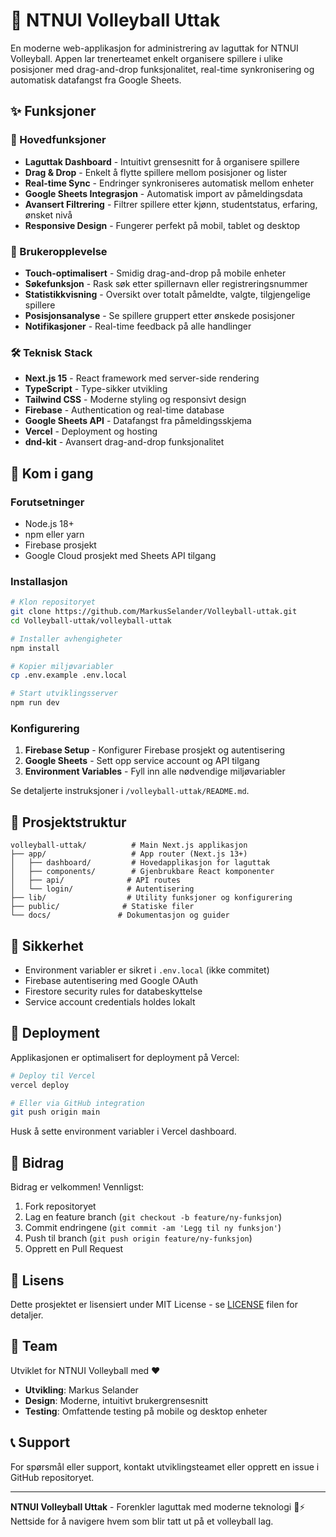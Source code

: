 # 🏐 NTNUI Volleyball Uttak

En moderne web-applikasjon for administrering av laguttak for NTNUI Volleyball. Appen lar trenerteamet enkelt organisere spillere i ulike posisjoner med drag-and-drop funksjonalitet, real-time synkronisering og automatisk datafangst fra Google Sheets.

## ✨ Funksjoner

### 🎯 Hovedfunksjoner

- **Laguttak Dashboard** - Intuitivt grensesnitt for å organisere spillere
- **Drag & Drop** - Enkelt å flytte spillere mellom posisjoner og lister
- **Real-time Sync** - Endringer synkroniseres automatisk mellom enheter
- **Google Sheets Integrasjon** - Automatisk import av påmeldingsdata
- **Avansert Filtrering** - Filtrer spillere etter kjønn, studentstatus, erfaring, ønsket nivå
- **Responsive Design** - Fungerer perfekt på mobil, tablet og desktop

### 📱 Brukeropplevelse

- **Touch-optimalisert** - Smidig drag-and-drop på mobile enheter
- **Søkefunksjon** - Rask søk etter spillernavn eller registreringsnummer
- **Statistikkvisning** - Oversikt over totalt påmeldte, valgte, tilgjengelige spillere
- **Posisjonsanalyse** - Se spillere gruppert etter ønskede posisjoner
- **Notifikasjoner** - Real-time feedback på alle handlinger

### 🛠️ Teknisk Stack

- **Next.js 15** - React framework med server-side rendering
- **TypeScript** - Type-sikker utvikling
- **Tailwind CSS** - Moderne styling og responsivt design
- **Firebase** - Authentication og real-time database
- **Google Sheets API** - Datafangst fra påmeldingsskjema
- **Vercel** - Deployment og hosting
- **dnd-kit** - Avansert drag-and-drop funksjonalitet

## 🚀 Kom i gang

### Forutsetninger

- Node.js 18+
- npm eller yarn
- Firebase prosjekt
- Google Cloud prosjekt med Sheets API tilgang

### Installasjon

```bash
# Klon repositoryet
git clone https://github.com/MarkusSelander/Volleyball-uttak.git
cd Volleyball-uttak/volleyball-uttak

# Installer avhengigheter
npm install

# Kopier miljøvariabler
cp .env.example .env.local

# Start utviklingsserver
npm run dev
```

### Konfigurering

1. **Firebase Setup** - Konfigurer Firebase prosjekt og autentisering
2. **Google Sheets** - Sett opp service account og API tilgang
3. **Environment Variables** - Fyll inn alle nødvendige miljøvariabler

Se detaljerte instruksjoner i `/volleyball-uttak/README.md`.

## 📁 Prosjektstruktur

```
volleyball-uttak/          # Main Next.js applikasjon
├── app/                   # App router (Next.js 13+)
│   ├── dashboard/         # Hovedapplikasjon for laguttak
│   ├── components/        # Gjenbrukbare React komponenter
│   ├── api/              # API routes
│   └── login/            # Autentisering
├── lib/                  # Utility funksjoner og konfigurering
├── public/              # Statiske filer
└── docs/               # Dokumentasjon og guider
```

## 🔐 Sikkerhet

- Environment variabler er sikret i `.env.local` (ikke commitet)
- Firebase autentisering med Google OAuth
- Firestore security rules for databeskyttelse
- Service account credentials holdes lokalt

## 🚢 Deployment

Applikasjonen er optimalisert for deployment på Vercel:

```bash
# Deploy til Vercel
vercel deploy

# Eller via GitHub integration
git push origin main
```

Husk å sette environment variabler i Vercel dashboard.

## 🤝 Bidrag

Bidrag er velkommen! Vennligst:

1. Fork repositoryet
2. Lag en feature branch (`git checkout -b feature/ny-funksjon`)
3. Commit endringene (`git commit -am 'Legg til ny funksjon'`)
4. Push til branch (`git push origin feature/ny-funksjon`)
5. Opprett en Pull Request

## 📝 Lisens

Dette prosjektet er lisensiert under MIT License - se [LICENSE](LICENSE) filen for detaljer.

## 👥 Team

Utviklet for NTNUI Volleyball med ❤️

- **Utvikling**: Markus Selander
- **Design**: Moderne, intuitivt brukergrensesnitt
- **Testing**: Omfattende testing på mobile og desktop enheter

## 📞 Support

For spørsmål eller support, kontakt utviklingsteamet eller opprett en issue i GitHub repositoryet.

---

**NTNUI Volleyball Uttak** - Forenkler laguttak med moderne teknologi 🏐⚡
Nettside for å navigere hvem som blir tatt ut på et volleyball lag.
